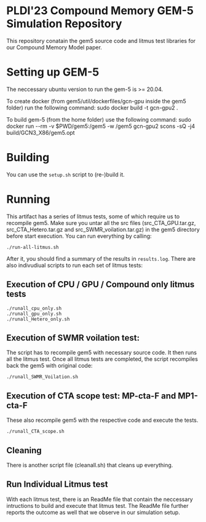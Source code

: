 # PLDI'23 Compound Memory GEM-5 Simulation Repository 

This repository conatain the gem5 source code and litmus test libraries for our Compound Memory Model paper. 


# Setting up GEM-5

The neccessary ubuntu version to run the gem-5 is >= 20.04.

To create docker (from gem5/util/dockerfiles/gcn-gpu inside the gem5 folder) run the following command: sudo docker build -t gcn-gpu2 .

To build gem-5 (from the home folder) use the following command:
sudo docker run --rm -v $PWD/gem5:/gem5 -w /gem5 gcn-gpu2 scons -sQ -j4 build/GCN3_X86/gem5.opt


# Building

You can use the `setup.sh` script to (re-)build it.

# Running

This artifact has a series of litmus tests, some of which require us to recompile gem5. Make sure you untar all the src files (src_CTA_GPU.tar.gz, src_CTA_Hetero.tar.gz and src_SWMR_voilation.tar.gz) in the gem5 directory before start execution.  You can run everything by calling:

```
./run-all-litmus.sh
```

After it, you should find a summary of the results in `results.log`.  There are also indivudiual scripts to run each set of litmus tests:

## Execution of CPU / GPU / Compound only litmus tests

```
./runall_cpu_only.sh 
./runall_gpu_only.sh
./runall_Hetero_only.sh
```

## Execution of SWMR voilation test:

The script has to recompile gem5 with necessary source code. It then runs all the litmus test. Once all litmus tests are completed, the script recompiles back the gem5 with original code:

```
./runall_SWMR_Voilation.sh
```


## Execution of CTA scope test: MP-cta-F and MP1-cta-F 

These also recompile gem5 with the respective code and execute the tests.

```
./runall_CTA_scope.sh
```

## Cleaning

There is another script file (cleanall.sh) that cleans up everything.

## Run Individual Litmus test

With each litmus test, there is an ReadMe file that contain the neccessary intructions to build and execute that litmus test. The ReadMe file further reports the outcome as well that we observe in our simulation setup.
